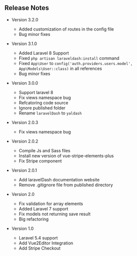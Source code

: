 ## Release Notes

- Version 3.2.0

  - Added customization of routes in the config file
  - Bug minor fixes

- Version 3.1.0

  - Added Laravel 8 Support
  - Fixed `php artisan laraveldash:install` command
  - Fixed `App\User` to `config('auth.providers.users.model', App\Models\User::class)` in all references
  - Bug minor fixes

- Version 3.0.0

  - Support laravel 8
  - Fix views namespace bug
  - Refcatoring code source
  - Ignore published folder
  - Rename `laravelDash` to `yaldash`

- Version 2.0.3

  - Fix views namespace bug

- Version 2.0.2

  - Compile Js and Sass files
  - Install new version of vue-stripe-elements-plus
  - Fix Stripe component

- Version 2.0.1

  - Add laravelDash documentation website
  - Remove .gitignore file from published directory

- Version 2.0

  - Fix validation for array elements
  - Added Laravel 7 support
  - Fix models not returning save result
  - Big refactoring

- Version 1.0
  - Laravel 5.4 support
  - Add Vue2Editor Integration
  - Add Stripe Checkout
